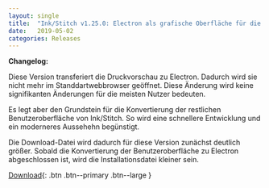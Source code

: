 ```yaml
---
layout: single
title:  "Ink/Stitch v1.25.0: Electron als grafische Oberfläche für die Druckvorschau"
date:   2019-05-02
categories: Releases
---
```

**Changelog:**

Diese Version transferiert die Druckvorschau zu Electron. Dadurch wird sie nicht mehr im Standdartwebbrowser geöffnet. Diese Änderung wird keine signifikanten Änderungen für die meisten Nutzer bedeuten.

Es legt aber den Grundstein für die Konvertierung der restlichen Benutzeroberfläche von Ink/Stitch. So wird eine schnellere Entwicklung und ein moderneres Aussehehn begünstigt.

Die Download-Datei wird dadurch für diese Version zunächst deutlich größer. Sobald die Konvertierung der Benutzeroberfläche zu Electron abgeschlossen ist, wird die Installationsdatei kleiner sein.

[Download](https://github.com/inkstitch/inkstitch/releases/tag/v1.25.0){: .btn .btn--primary .btn--large }
